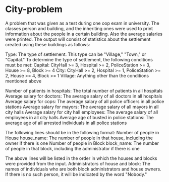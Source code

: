 # City-problem
A problem that was given as a test during one oop exam in university. The classes person and building, and the inheriting ones were used to print information about the people in a certain building. Also the average salaries were printed.
The output will consist of statistics about the settlement created using these buildings as follows:

Type: The type of settlement. This type can be "Village," "Town," or "Capital." To determine the type of settlement, the following conditions must be met:
Capital: CityHall >= 3, Hospital >= 2, PoliceStation >= 3, House >= 8, Block >= 4
City: CityHall >= 2, Hospital >= 1, PoliceStation >= 2, House >= 4, Block >= 1
Village: Anything other than the conditions mentioned above

Number of patients in hospitals: The total number of patients in all hospitals
Average salary for doctors: The average salary of all doctors in all hospitals
Average salary for cops: The average salary of all police officers in all police stations
Average salary for mayors: The average salary of all mayors in all city halls
Average salary for city hall employees: The average salary of all employees in all city halls
Average age of busted in police stations: The average age of all arrested individuals in all police stations

The following lines should be in the following format:
Number of people in House house_name: The number of people in that house, including the owner if there is one
Number of people in Block block_name: The number of people in that block, including the administrator if there is one

The above lines will be listed in the order in which the houses and blocks were provided from the input.
Administrators of house and block: The names of individuals who are both block administrators and house owners. If there is no such person, it will be indicated by the word "Nobody."
